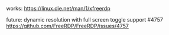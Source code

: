 works:
https://linux.die.net/man/1/xfreerdp

future:
dynamic resolution with full screen toggle support #4757
https://github.com/FreeRDP/FreeRDP/issues/4757
